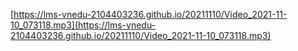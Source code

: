 [https://lms-vnedu-2104403236.github.io/20211110/Video_2021-11-10_073118.mp3](https://lms-vnedu-2104403236.github.io/20211110/Video_2021-11-10_073118.mp3)
